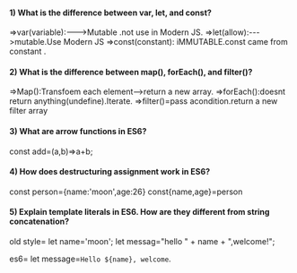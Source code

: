 

#### 1) What is the difference between var, let, and const?
=>var(variable):--->Mutable .not use in Modern JS.
=>let(allow):--->mutable.Use Modern JS
=>const(constant): iMMUTABLE.const came from constant .

#### 2) What is the difference between map(), forEach(), and filter()? 
=>Map():Transfoem each element-->return a new array.
=>forEach():doesnt return anything(undefine).Iterate.
=>filter()=pass acondition.return a new filter array

#### 3) What are arrow functions in ES6?
const add=(a,b)=>a+b;

#### 4) How does destructuring assignment work in ES6?
const person={name:'moon',age:26}
const{name,age}=person



#### 5) Explain template literals in ES6. How are they different from string concatenation?

old style=
let name='moon';
let messag="hello " + name + ",welcome!";


es6=
let message=`Hello ${name}, welcome`.
